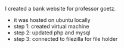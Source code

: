I created a bank website for professor goetz.

  - it was hosted on ubuntu locally
  - step 1: created virtual machine
  - step 2: updated php and mysql
  - step 3: connected to filezilla for file holder
